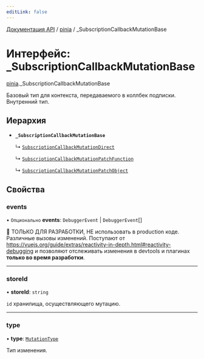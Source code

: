 ```yaml
---
editLink: false
---
```


[Документация API](../index.md) / [pinia](../modules/pinia.md) / \_SubscriptionCallbackMutationBase

# Интерфейс: \_SubscriptionCallbackMutationBase

[pinia](../modules/pinia.md)._SubscriptionCallbackMutationBase

Базовый тип для контекста, передаваемого в коллбек подписки. Внутренний тип.

## Иерархия

- **`_SubscriptionCallbackMutationBase`**

  ↳ [`SubscriptionCallbackMutationDirect`](pinia.SubscriptionCallbackMutationDirect.md)

  ↳ [`SubscriptionCallbackMutationPatchFunction`](pinia.SubscriptionCallbackMutationPatchFunction.md)

  ↳ [`SubscriptionCallbackMutationPatchObject`](pinia.SubscriptionCallbackMutationPatchObject.md)

## Свойства

### events

• `Опционально` **events**: `DebuggerEvent` \| `DebuggerEvent`[]

🔴 ТОЛЬКО ДЛЯ РАЗРАБОТКИ, НЕ использовать в production коде. Различные вызовы изменений. Поступают от https://vuejs.org/guide/extras/reactivity-in-depth.html#reactivity-debugging и позволяют отслеживать изменения в devtools и плагинах **только во время разработки**.

___

### storeId

• **storeId**: `string`

`id` хранилища, осуществляющего мутацию.

___

### type

• **type**: [`MutationType`](../enums/pinia.MutationType.md)

Тип изменения.
